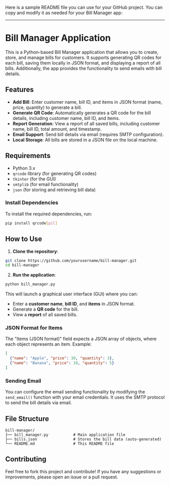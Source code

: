 Here is a sample README file you can use for your GitHub project. You can copy and modify it as needed for your Bill Manager app:

---

# Bill Manager Application

This is a Python-based Bill Manager application that allows you to create, store, and manage bills for customers. It supports generating QR codes for each bill, saving them locally in JSON format, and displaying a report of all bills. Additionally, the app provides the functionality to send emails with bill details.

## Features

- **Add Bill**: Enter customer name, bill ID, and items in JSON format (name, price, quantity) to generate a bill.
- **Generate QR Code**: Automatically generates a QR code for the bill details, including customer name, bill ID, and items.
- **Report Generation**: View a report of all saved bills, including customer name, bill ID, total amount, and timestamp.
- **Email Support**: Send bill details via email (requires SMTP configuration).
- **Local Storage**: All bills are stored in a JSON file on the local machine.

## Requirements

- Python 3.x
- `qrcode` library (for generating QR codes)
- `tkinter` (for the GUI)
- `smtplib` (for email functionality)
- `json` (for storing and retrieving bill data)

### Install Dependencies

To install the required dependencies, run:

```bash
pip install qrcode[pil]
```

## How to Use

1. **Clone the repository**:

```bash
git clone https://github.com/yourusername/bill-manager.git
cd bill-manager
```

2. **Run the application**:

```bash
python bill_manager.py
```

This will launch a graphical user interface (GUI) where you can:

- Enter a **customer name**, **bill ID**, and **items** in JSON format.
- Generate a **QR code** for the bill.
- View a **report** of all saved bills.

### JSON Format for Items

The "Items (JSON format)" field expects a JSON array of objects, where each object represents an item. Example:

```json
[
  {"name": "Apple", "price": 30, "quantity": 3},
  {"name": "Banana", "price": 10, "quantity": 5}
]
```

### Sending Email

You can configure the email sending functionality by modifying the `send_email()` function with your email credentials. It uses the SMTP protocol to send the bill details via email.

## File Structure

```
bill-manager/
├── bill_manager.py           # Main application file
├── bills.json                # Stores the bill data (auto-generated)
└── README.md                 # This README file
```

## Contributing

Feel free to fork this project and contribute! If you have any suggestions or improvements, please open an issue or a pull request.
